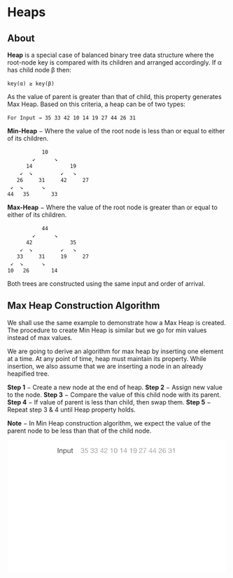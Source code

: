 # Heaps

## About
**Heap** is a special case of balanced binary tree data structure where the root-node key is compared with its children and arranged accordingly. If α has child node β then:

```
key(α) ≥ key(β)
```

As the value of parent is greater than that of child, this property generates Max Heap. Based on this criteria, a heap can be of two types:

```
For Input → 35 33 42 10 14 19 27 44 26 31
```
**Min-Heap** − Where the value of the root node is less than or equal to either of its children.
```
           10                     
        ↙      ↘              
      14            19                
    ↙  ↘         ↙   ↘
   26     31     42     27
 ↙  ↘      ↘
44   35       33
```
**Max-Heap** − Where the value of the root node is greater than or equal to either of its children.
```
           44                     
        ↙      ↘              
      42            35                
    ↙  ↘         ↙   ↘
   33     31     19     27
 ↙  ↘      ↘
10   26       14
```
Both trees are constructed using the same input and order of arrival.

## Max Heap Construction Algorithm

We shall use the same example to demonstrate how a Max Heap is created. The procedure to create Min Heap is similar but we go for min values instead of max values.

We are going to derive an algorithm for max heap by inserting one element at a time. At any point of time, heap must maintain its property. While insertion, we also assume that we are inserting a node in an already heapified tree.

**Step 1** − Create a new node at the end of heap.
**Step 2** − Assign new value to the node.
**Step 3** − Compare the value of this child node with its parent.
**Step 4** − If value of parent is less than child, then swap them.
**Step 5** − Repeat step 3 & 4 until Heap property holds.

**Note** − In Min Heap construction algorithm, we expect the value of the parent node to be less than that of the child node.

![Max Heap Animation](/data_structures/animations/max_heap_animation.gif)